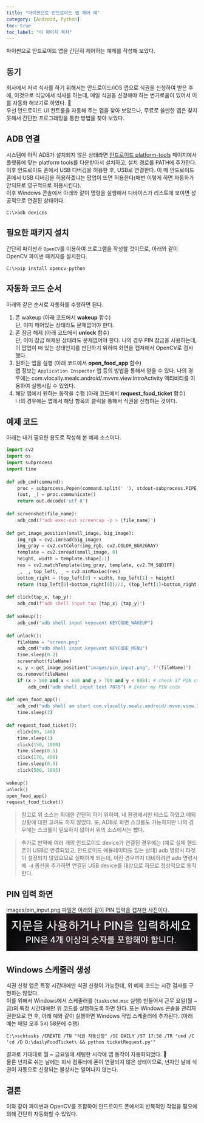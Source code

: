 ```yaml
---
title: "파이썬으로 안드로이드 앱 제어 예"
category: [Android, Python]
toc: true
toc_label: "이 페이지 목차"
---
```


파이썬으로 안드로이드 앱을 간단히 제어하는 예제를 작성해 보았다.

## 동기
회사에서 저녁 식사를 하기 위해서는 안드로이드/iOS 앱으로 식권을 신청하여 받은 후에, 이것으로 식당에서 식사를 하는데, 매일 식권을 신청해야 하는 번거로움이 있어서 이를 자동화 해보기로 하였다. 🤥  
우선 안드로이드 UI 컨트롤을 자동해 주는 앱을 찾아 보았으나, 무료로 쓸만한 앱은 찾지 못해서 간단한 프로그래밍을 통한 방법을 찾아 보았다.

## ADB 연결
시스템에 아직 ADB가 설치되지 않은 상태라면 [안드로이드 platform-tools](https://developer.android.com/studio/releases/platform-tools) 페이지에서 플랫폼에 맞는 platform tools를 다운받아서 설치하고, 설치 경로를 PATH에 추가한다.  
이후 안드로이드 폰에서 USB 디버깅을 허용한 후, USB로 연결한다. 이 때 안드로이드 폰에서 USB 디버깅을 허용하겠냐는 팝업이 뜨면 허용한다(매번 이렇게 하면 자동화가 안되므로 영구적으로 허용시킨다).  
이후 Windows 콘솔에서 아래와 같이 명령을 실행해서 디바이스가 리스트에 보이면 성공적으로 연결된 상태이다.
```batch
C:\>adb devices
```

## 필요한 패키지 설치
간단히 파이썬과 `OpenCV`를 이용하여 프로그램을 작성할 것이므로, 아래와 같이 OpenCV 파이썬 패키지를 설치한다.
```batch
C:\>pip install opencv-python
```

## 자동화 코드 순서
아래와 같은 순서로 자동화를 수행하면 된다.
1. 폰 wakeup (아래 코드에서 **wakeup** 함수)  
단, 이미 깨어있는 상태라도 문제없어야 한다.
1. 폰 잠금 해제 (아래 코드에서 **unlock** 함수)  
단, 이미 잠금 해제된 상태라도 문제없어야 한다. 나의 경우 PIN 잠금을 사용하는데, 이 팝업이 떠 있는 상태인지를 판단하기 위하여 화면을 캡쳐해서 OpenCV로 검사했다.
1. 원하는 앱을 실행 (아래 코드에서 **open_food_app** 함수)  
앱 정보는 `Application Inspector` 앱 등의 방법을 통해서 얻을 수 있다. 나의 경우에는 com.vlocally.mealc.android/.mvvm.view.IntroActivity 액티비티를 이용하여 실행시킬 수 있었다.
1. 해당 앱에서 원하는 동작을 수행 (아래 코드에서 **request_food_ticket** 함수)  
나의 경우에는 앱에서 해당 항목의 클릭을 통해서 식권을 신청하는 것이다.

## 예제 코드
아래는 내가 필요한 용도로 작성해 본 예제 소스이다.
```python
import cv2
import os
import subprocess
import time

def adb_cmd(command):
    proc = subprocess.Popen(command.split(' '), stdout=subprocess.PIPE, shell=True)
    (out, _) = proc.communicate()
    return out.decode('utf-8')

def screenshot(file_name):
    adb_cmd(f"adb exec-out screencap -p > {file_name}")

def get_image_position(small_image, big_image):
    img_rgb = cv2.imread(big_image)
    img_gray = cv2.cvtColor(img_rgb, cv2.COLOR_BGR2GRAY)
    template = cv2.imread(small_image, 0)
    height, width = template.shape[::]
    res = cv2.matchTemplate(img_gray, template, cv2.TM_SQDIFF)
    _, _, top_left, _ = cv2.minMaxLoc(res)
    bottom_right = (top_left[0] + width, top_left[1] + height)
    return (top_left[0]+bottom_right[0])//2, (top_left[1]+bottom_right[1])//2

def click(tap_x, tap_y):
    adb_cmd(f"adb shell input tap {tap_x} {tap_y}")

def wakeup():
    adb_cmd("adb shell input keyevent KEYCODE_WAKEUP")

def unlock():
    fileName = "screen.png"
    adb_cmd("adb shell input keyevent KEYCODE_MENU")
    time.sleep(0.2)
    screenshot(fileName)
    x, y = get_image_position("images/pin_input.png", f"{fileName}")
    os.remove(fileName)
    if (x > 500 and x < 600 and y > 700 and y < 800): # check if PIN code popup
        adb_cmd("adb shell input text 7878") # Enter my PIN code

def open_food_app():
    adb_cmd("adb shell am start com.vlocally.mealc.android/.mvvm.view.IntroActivity")
    time.sleep(3)

def request_food_ticket():
    click(60, 140)
    time.sleep(1)
    click(150, 1900)
    time.sleep(0.5)
    click(170, 400)
    time.sleep(0.5)
    click(500, 1895)

wakeup()
unlock()
open_food_app()
request_food_ticket()
```
> 참고로 위 소스는 최대한 간단히 하기 위하여, 내 환경에서만 테스트 하였고 예외 상황에 대한 고려도 하지 않았다. 또, ADB로 화면 스크롤도 가능하지만 나의 경우에는 스크롤이 필요하지 않아서 위의 소스에서는 뺐다.

> 추가로 만약에 여러 개의 안드로이드 device가 연결된 경우에는 (예로 실제 핸드폰이 USB로 연결되었고, 안드로이드 에뮬레이터도 있는 상태) adb 명령시 타겟이 설정되지 않았으므로 실패하게 되는데, 이런 경우까지 대비하려면 adb 명령시에 `-d` 옵션을 추가하면 연결된 USB device를 대상으로 하므로 정상적으로 동작한다.

## PIN 입력 화면
images/pin_input.png 파일은 아래와 같이 PIN 입력을 캡쳐한 사진이다.  
![](/assets/images/pin_input.png)

## Windows 스케줄러 생성
식권 신청 앱은 특정 시간대에만 식권 신청이 가능한데, 위 예제 코드는 시간 검사를 구현하는 않았다.  
이를 위해서 Windows에서 스케줄러를 (`taskschd.msc` 실행) 만들어서 근무 요일(월 ~ 금)의 특정 시간대에만 위 코드를 실행하도록 하면 된다. 또는 Windows 콘솔을 관리자 권한으로 연 후, 아래 예와 같이 실행하면 Windows 작업 스케줄러에 추가된다. (아래 예는 매일 오후 5시 58분에 수행)
```batch
C:\>schtasks /CREATE /TN "식권 자동신청" /SC DAILY /ST 17:58 /TR "cmd /C 'cd /D D:\dailyFoodTicket\ && python ticketRequest.py'"
```

결과로 기대대로 월 ~ 금요일에 세팅한 시각에 앱 동작이 자동화되었다. 🍕  
물론 년차로 쉬는 날에는 회사 컴퓨터에 폰이 연결되지 않은 상태이므로, 년차인 날에 식권이 자동으로 신청되는 불상사는 일어나지 않는다.

## 결론
이와 같이 파이썬과 OpenCV를 조합하여 안드로이드 폰에서의 반복적인 작업을 필요에 의해 간단히 자동화할 수 있었다.

